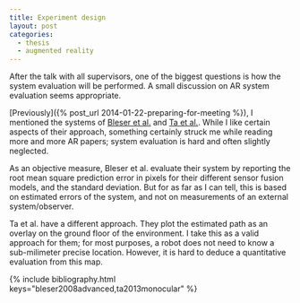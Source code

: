```yaml
---
title: Experiment design
layout: post
categories:
  - thesis
  - augmented reality
---
```


After the talk with all supervisors, one of the biggest questions is how the system evaluation will be performed.  A small discussion on AR system evaluation seems appropriate.

[Previously]({% post_url 2014-01-22-preparing-for-meeting %}), I mentioned the systems of [Bleser et al.](#bleser2008advanced) and [Ta et al.](#ta2013monocular).  While I like certain aspects of their approach, something certainly struck me while reading more and more AR papers; system evaluation is hard and often slightly neglected.

As an objective measure, Bleser et al. evaluate their system by reporting the root mean square prediction error in pixels for their different sensor fusion models, and the standard deviation.  But for as far as I can tell, this is based on estimated errors of the system, and not on measurements of an external system/observer.

Ta et al. have a different approach.  They plot the estimated path as an overlay on the ground floor of the environment.  I take this as a valid approach for them; for most purposes, a robot does not need to know a sub-milimeter precise location.  However, it is hard to deduce a quantitative evaluation from this map.

{% include bibliography.html keys="bleser2008advanced,ta2013monocular" %}
